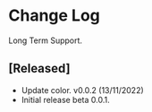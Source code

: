 # Change Log

Long Term Support.

## [Released]

- Update color. v0.0.2 (13/11/2022)
- Initial release beta 0.0.1.
